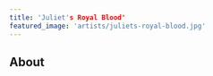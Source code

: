 ```yaml
---
title: 'Juliet's Royal Blood'
featured_image: 'artists/juliets-royal-blood.jpg'
---
```


## About


